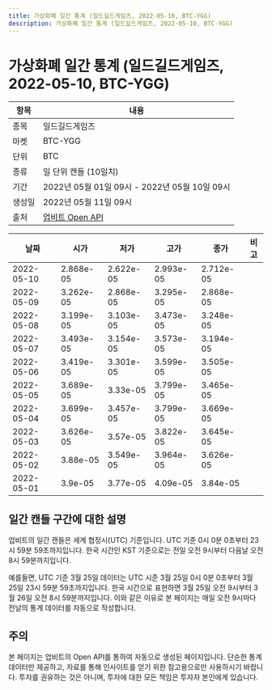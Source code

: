```yaml
---
title: 가상화폐 일간 통계 (일드길드게임즈, 2022-05-10, BTC-YGG)
description: 가상화폐 일간 통계 (일드길드게임즈, 2022-05-10, BTC-YGG)
---
```



가상화폐 일간 통계 (일드길드게임즈, 2022-05-10, BTC-YGG)
===

|항목|내용|
|--|--|
|종목|일드길드게임즈|
|마켓|BTC-YGG|
|단위|BTC|
|종류|일 단위 캔들 (10일치)|
|기간|2022년 05월 01일 09시 - 2022년 05월 10일 09시|
|생성일|2022년 05월 11일 09시|
|출처|[업비트 Open API](https://docs.upbit.com)|


|날짜|시가|저가|고가|종가|비고|
|--|--|--|--|--|--|
|2022-05-10|2.868e-05|2.622e-05|2.993e-05|2.712e-05|    |
|2022-05-09|3.262e-05|2.868e-05|3.295e-05|2.868e-05|    |
|2022-05-08|3.199e-05|3.103e-05|3.473e-05|3.248e-05|    |
|2022-05-07|3.493e-05|3.154e-05|3.573e-05|3.194e-05|    |
|2022-05-06|3.419e-05|3.301e-05|3.599e-05|3.505e-05|    |
|2022-05-05|3.689e-05|3.33e-05|3.799e-05|3.465e-05|    |
|2022-05-04|3.699e-05|3.457e-05|3.799e-05|3.669e-05|    |
|2022-05-03|3.626e-05|3.57e-05|3.822e-05|3.645e-05|    |
|2022-05-02|3.88e-05|3.549e-05|3.964e-05|3.626e-05|    |
|2022-05-01|3.9e-05|3.77e-05|4.09e-05|3.84e-05|    |


일간 캔들 구간에 대한 설명
---


업비트의 일간 캔들은 세계 협정시(UTC) 기준입니다. 
UTC 기준 0시 0분 0초부터 23시 59분 59초까지입니다. 
한국 시간인 KST 기준으로는 전일 오전 9시부터 다음날 오전 8시 59분까지입니다. 


예를들면, UTC 기준 3월 25일 데이터는 UTC 시준 3월 25일 0시 0분 0초부터 3월 25일 23시 59분 59초까지입니다. 
한국 시간으로 표현하면 3월 25일 오전 9시부터 3월 26일 오전 8시 59분까지입니다. 
이와 같은 이유로 본 페이지는 매일 오전 9시마다 전날의 통계 데이터를 자동으로 작성합니다. 


주의
---


본 페이지는 업비트의 Open API를 통하여 자동으로 생성된 페이지입니다. 
단순한 통계 데이터만 제공하고, 자료를 통해 인사이트를 얻기 위한 참고용으로만 사용하시기 바랍니다. 
투자를 권유하는 것은 아니며, 투자에 대한 모든 책임은 투자자 본인에게 있습니다. 
